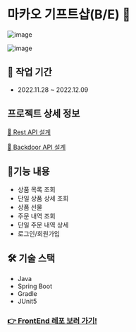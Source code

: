 # 마카오 기프트샵(B/E) 🎁

![image](https://user-images.githubusercontent.com/65386533/206635384-31f7b845-6fad-4c8c-a451-32c3ee229678.png)

![image](https://img1.daumcdn.net/thumb/R1280x0/?scode=mtistory2&fname=https%3A%2F%2Fblog.kakaocdn.net%2Fdn%2F7tCg3%2FbtrTgRwPC1T%2FlwokYAPRKU3mxx3KsHg7M1%2Fimg.png)


## 📆 작업 기간
- 2022.11.28 ~ 2022.12.09

## 프로젝트 상세 정보
[🔗 Rest API 설계](https://bohyunkang.notion.site/Rest-API-62d1d2c27e914f6387d5e6e447b0b004)

[🔗 Backdoor API 설계](https://bohyunkang.notion.site/Backdoor-API-b731986b3f7346e9b33430a1e418a233)

## 📝기능 내용
- 상품 목록 조회
- 단일 상품 상세 조회
- 상품 선물
- 주문 내역 조회
- 단일 주문 내역 상세
- 로그인/회원가입

## 🛠 기술 스택
- Java
- Spring Boot
- Gradle
- JUnit5

### [👉 FrontEnd 레포 보러 가기!](https://github.com/bohyunkang/makao-gift-frontend)
